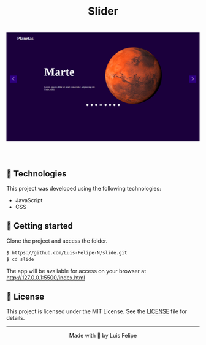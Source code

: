 
<h1 align="center">
 Slider
</h1>


<h1 align="center">
    <img alt="Silder" title="Slider" src="img/cover.js.png" />
</h1>


<br>

## 🧪 Technologies

This project was developed using the following technologies:

- JavaScript
- CSS

## 🚀 Getting started

Clone the project and access the folder.

```bash
$ https://github.com/Luis-Felipe-N/slide.git
$ cd slide
```


The app will be available for access on your browser at http://127.0.0.1:5500/index.html


## 📝 License

This project is licensed under the MIT License. See the [LICENSE](LICENSE.md) file for details.


---

<p align="center">Made with 💛 by Luis Felipe</p>